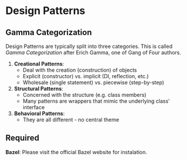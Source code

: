 # Design Patterns

## Gamma Categorization

Design Patterns are typically split into three categories. This is called _Gamma Categorization_ after Erich Gamma, one of Gang of Four authors.

1. **Creational Patterns**:
   * Deal with the creation (construction) of objects
   * Explicit (constructor) vs. implicit (DI, reflection, etc.)
   * Wholesale (single statement) vs. piecewise (step-by-step)
2. **Structural Patterns**:
   * Concerned with the structure (e.g. class members)
   * Many patterns are wrappers that mimic the underlying class' interface
3. **Behavioral Patterns**:
   * They are all different - no central theme

## Required

**Bazel**: Please visit the official Bazel website for instalation.
